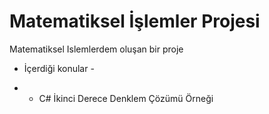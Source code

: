# Matematiksel İşlemler Projesi
Matematiksel Islemlerdem oluşan bir proje

- İçerdiği konular - 
* - C# İkinci Derece Denklem Çözümü Örneği
